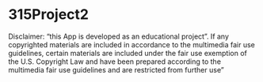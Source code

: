 # 315Project2

Disclaimer: “this App is developed as an educational project”. If any copyrighted
materials are included in accordance to the multimedia fair use guidelines, certain materials are included under the fair use exemption of the U.S. Copyright Law
and have been prepared according to the multimedia fair use guidelines and are restricted from further
use”
